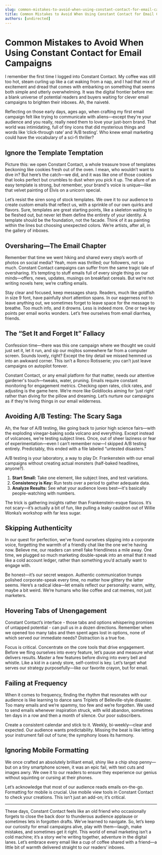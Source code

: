 ```yaml
---
slug: common-mistakes-to-avoid-when-using-constant-contact-for-email-campaigns
title: Common Mistakes to Avoid When Using Constant Contact for Email Campaigns
authors: [undirected]
---
```



# Common Mistakes to Avoid When Using Constant Contact for Email Campaigns

I remember the first time I logged into Constant Contact. My coffee was still too hot, steam curling up like a cat waking from a nap, and I had that mix of excitement and dread that comes with embarking on something that seems both simple and utterly overwhelming. It was the digital frontier before me: a blank universe of potential readers and buyers waiting for clever email campaigns to brighten their inboxes. Ah, the naiveté.

Reflecting on those early days, ages ago, when crafting my first email campaign felt like trying to communicate with aliens—except they're your audience and you really, really need them to love your just-born brand. That world was intimidating, full of tiny icons that did mysterious things and words like ‘click-through rate’ and ‘A/B testing’. Who knew email marketing could have the vocabulary of a sci-fi thriller?

## Ignore the Template Temptation

Picture this: we open Constant Contact, a whole treasure trove of templates beckoning like cookies fresh out of the oven. I mean, who wouldn’t want to dive in? But here’s the catch—we did, and it was like one of those cookies that looks perfect but crumbles to dust when you pick it up. The allure of an easy template is strong, but remember, your brand's voice is unique—like that velvet painting of Elvis on a unicorn special.

Let’s resist the siren song of stock templates. We owe it to our audience to create custom emails that reflect us, with a sprinkle of our own quirks and flavors. Sure, templates are great starting points, like a skeleton waiting to be fleshed out, but never let them define the entirety of your identity. A template should be the foundation, not the facade. Think of it as painting within the lines but choosing unexpected colors. We’re artists, after all, in the gallery of inboxes.

## Oversharing—The Email Chapter

Remember that time we went hiking and shared every step’s worth of photos on social media? Yeah, mom was thrilled; our followers, not so much. Constant Contact campaigns can suffer from the same tragic tale of oversharing. It’s tempting to stuff emails full of every single thing on our minds—offers, news, updates, musings on breakfast cereals. But we’re not writing novels here; we’re crafting emails.

Stay clear and focused, keep messages sharp. Readers, much like goldfish in size 9 font, have painfully short attention spans. In our eagerness not to leave anything out, we sometimes forget to leave space for the message to breathe. Too much info, and it drowns. Less is indeed more. One or two key points per email works wonders. Let’s free ourselves from email diarrhea, friends.

## The “Set It and Forget It” Fallacy

Confession time—there was this one campaign where we thought we could just set it, let it run, and sip our mojitos somewhere far from a computer screen. Sounds lovely, right? Except the tiny detail we missed hemmed us into an awkward corner. This isn’t a Ronco Rotisserie; you can’t just leave campaigns on autopilot forever.

Constant Contact, or any email platform for that matter, needs our attentive gardener's touch—tweaks, water, pruning. Emails require constant monitoring for engagement metrics. Checking open rates, click rates, and adjusting is the game here. We’re more like Goldilocks aiming for ‘just right’ rather than diving for the pillow and dreaming. Let’s nurture our campaigns as if they’re living things in our email wilderness.

## Avoiding A/B Testing: The Scary Saga

Ah, the fear of A/B testing, like going back to junior high science fairs—with the exploding vinegar-baking soda volcano and everything. Except instead of volcanoes, we’re testing subject lines. Once, out of sheer laziness or fear of experimentation—even I can’t remember now—I skipped A/B testing entirely. Predictably, this ended with a file labeled “untested disasters.”

A/B testing is your laboratory, a way to play Dr. Frankenstein with our email campaigns without creating actual monsters (half-baked headlines, anyone?).

1. **Start Small:** Take one element, like subject lines, and test variations.
2. **Consistency is Key:** Run tests over a period to gather adequate data.
3. **Analyze Results:** See what your audience loves best—it's basically people-watching with numbers.

The trick is gathering insights rather than Frankenstein-esque fiascos. It’s not scary—it’s actually a bit of fun, like pulling a leaky cauldron out of Willie Wonka’s workshop with far less sugar.

## Skipping Authenticity

In our quest for perfection, we've found ourselves slipping into a corporate voice, forgetting the warmth of a friendly chat like the one we're having now. Believe me, our readers can smell fake friendliness a mile away. One time, we plugged so much marketing double-speak into an email that it read like a cold account ledger, rather than something you’d actually want to engage with.

Be honest—it’s our secret weapon. Authentic communication trumps polished corporate-speak every time, no matter how glittery the latter seems. Here’s a radical idea—let emails reflect our personality: warm, witty, maybe a bit weird. We’re humans who like coffee and cat memes, not just marketers.

## Hovering Tabs of Unengagement

Constant Contact’s interface - those tabs and options whispering promises of untapped potential - can pull us in a dozen directions. Remember when we opened too many tabs and then spent ages lost in options, none of which served our immediate needs? Distraction is a true foe.

Focus is critical. Concentrate on the core tools that drive engagement. Before we fling ourselves into every feature, let’s pause and measure what delivers results. Master a few features before diving into every bell and whistle. Like a kid in a candy store, self-control is key. Let’s target what serves our strategy purposefully—like our favorite crayon, but for email.

## Failing at Frequency

When it comes to frequency, finding the rhythm that resonates with our audience is like learning to dance sans Triplets of Belleville-style disaster. Too many emails and we’re spammy, too few and we’re forgotten. We used to send emails whenever inspiration struck, with wild abandon, sometimes ten days in a row and then a month of silence. Our poor subscribers.

Create a consistent calendar and stick to it. Weekly, bi-weekly—clear and expected. Our audience wants predictability. Missing the beat is like letting your instrument fall out of tune; the symphony loses its harmony.

## Ignoring Mobile Formatting

We once crafted an absolutely brilliant email, shiny like a chip shop penny—but on a tiny smartphone screen, it was an epic fail, with text cuts and images awry. We owe it to our readers to ensure they experience our genius without squinting or cursing at their phones.

Let’s acknowledge that most of our audience reads emails on-the-go. Formatting for mobile is crucial. Use mobile view tools in Constant Contact to check your creations. This isn’t just an add-on; it’s critical. 

---

These days, Constant Contact feels like an old friend who occasionally forgets to close the back door to thunderous audience applause or sometimes lets in forgotten drafts. We’ve learned to navigate. So, let’s keep our curiosity for email campaigns alive, play with them—laugh, make mistakes, and sometimes get it right. This world of email marketing isn’t a cold machine; it’s a story we’re writing together, adventure in the digital lanes. Let’s embrace every email like a cup of coffee shared with a friend—a little bit of warmth delivered straight to our readers’ inboxes.